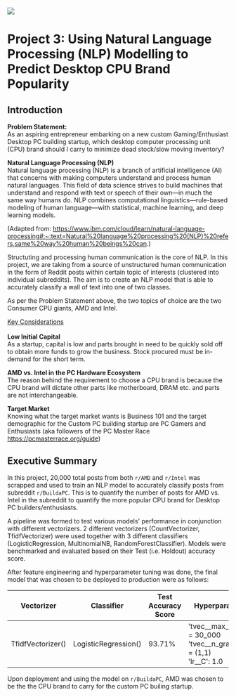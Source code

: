 # ![](https://ga-dash.s3.amazonaws.com/production/assets/logo-9f88ae6c9c3871690e33280fcf557f33.png) 

# Project 3: Using Natural Language Processing (NLP) Modelling to Predict Desktop CPU Brand Popularity


## Introduction

**Problem Statement:** <br> 
As an aspiring entrepreneur embarking on a new custom Gaming/Enthusiast Desktop PC building startup, which desktop computer processing unit (CPU) brand should I carry to minimize dead stock/slow moving inventory?

**Natural Language Processing (NLP)**<br>
Natural language processing (NLP) is a branch of artificial intelligence (AI) that concerns with making computers understand and process human natural languages. This field of data science strives to build machines that understand and respond with text or speech of their own—in much the same way humans do. NLP combines computational linguistics—rule-based modeling of human language—with statistical, machine learning, and deep learning models. 

(Adapted from: https://www.ibm.com/cloud/learn/natural-language-processing#:~:text=Natural%20language%20processing%20(NLP)%20refers,same%20way%20human%20beings%20can.)

Structuting and processing human communication is the core of NLP. In this project, we are taking from a source of unstructured human communication in the form of Reddit posts within certain topic of interests (clustered into individual subreddits). The aim is to create an NLP model that is able to accurately classify a wall of text into one of two classes. 

As per the Problem Statement above, the two topics of choice are the two Consumer CPU giants, AMD and Intel.

<ins>Key Considerations</ins><br>
<br>
**Low Initial Capital**<br>
As a startup, capital is low and parts brought in need to be quickly sold off to obtain more funds to grow the business. Stock procured must be in-demand for the short term.

**AMD vs. Intel in the PC Hardware Ecosystem**<br>
The reason behind the requirement to choose a CPU brand is because the CPU brand will dictate other parts like motherboard, DRAM etc. and parts are not interchangeable.

**Target Market**<br>
Knowing what the target market wants is Business 101 and the target demographic for the Custom PC building startup are PC Gamers and Enthusiasts (aka followers of the PC Master Race https://pcmasterrace.org/guide)

## Executive Summary

In this project, 20,000 total posts from both ```r/AMD``` and ```r/Intel``` was scrapped and used to train an NLP model to accurately classify posts from subreddit ```r/BuildaPC```. This is to quantify the number of posts for AMD vs. Intel  in the subreddit to quantify the more popular CPU brand for Desktop PC builders/enthusiasts.

A pipeline was formed to test various models' performance in conjunction with different vectorizers. 2 different vectorizers (CountVectorizer, TfidfVectorizer) were used together with 3 different classifiers (LogisticRegression, MultinomialNB, RandomForestClassifier). Models were benchmarked and evaluated based on their Test (i.e. Holdout) accuracy score. 

After feature engineering and hyperparameter tuning was done, the final model that was chosen to be deployed to production were as follows:

|Vectorizer|Classifier|Test Accuracy Score|Hyperparameters| 
|---|---|---|---|
|TfidfVectorizer()|LogisticRegression()|93.71%|'tvec__max_features’ = 30_000<br>'tvec__n_gram_range' = (1,1)<br>'lr__C': 1.0|

Upon deployment and using the model on ```r/BuildaPC```, AMD was chosen to be the the CPU brand to carry for the custom PC builing startup.

